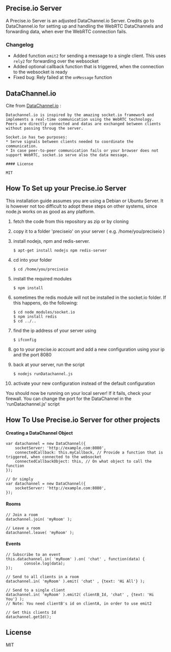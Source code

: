 ## Precise.io Server
A Precise.io Server is an adjusted DataChannel.io Server. Credits go to DataChannel.io for setting up and handling the WebRTC DataChannels and forwarding data, when ever the WebRTC connection fails.

### Changelog
- Added function `emit2` for sending a message to a single client. This uses `rely2` for forwarding over the websocket
- Added optional callback function that is triggered, when the connection to the websocket is ready
- Fixed bug: Rely failed at the `onMessage` function

## DataChannel.io
Cite from [DataChannel.io](https://github.com/marcolanaro/DataChannel.IO) : 

	Datachannel.io is inspired by the amazing socket.io framework and implements a real-time communication using the WebRTC technology.
	Peers are directly connected and datas are exchanged between clients without passing throug the server.

	Socket.io has two purposes:
	* Serve signals between clients needed to coordinate the communication.
	* In case peer-to-peer communication fails or your browser does not support WebRTC, socket.io serve also the data message.

	#### License

	MIT

## How To Set up your Precise.io Server
This installation guide assumes you are using a Debian or Ubuntu Server. It is however not too difficult to adopt these steps on other systems, since node.js works on as good as any platform.

1. fetch the code from this repository as zip or by cloning

2. copy it to a folder 'preciseio' on your server ( e.g. /home/you/preciseio )

3. install nodejs, npm and redis-server.

	`$ apt-get install nodejs npm redis-server`

4. cd into your folder

	`$ cd /home/you/preciseio`

5. install the required modules

	`$ npm install`

6. sometimes the redis module will not be installed in the socket.io folder. If this happens, do the following:	
	
	`$ cd node_modules/socket.io`<br />
	`$ npm install redis`<br />
	`$ cd ../..`

7. find the ip address of your server using

	`$ ifconfig`

8. go to your precise.io account and add a new configuration using your ip and the port 8080

9. back at your server, run the script
	
	`$ nodejs runDatachannel.js`
	
10. activate your new configuration instead of the default configuration
	
You should now be running on your local server! If it fails, check your firewall. You can change the port for the DataChannel in the 'runDatachannel.js' script

## How To Use Precise.io Server for other projects

#### Creating a DataChannel Object
	var datachannel = new DataChannel({
		socketServer: 'http://example.com:8080',
		connectedCallback: this.myCallback, // Provide a function that is triggered, when connected to the websocket
		connectedCallbackObject: this, // On what object to call the function
	});
	
	// Or simply
	var datachannel = new DataChannel({
		socketServer: 'http://example.com:8080',
	});

#### Rooms
	// Join a room
	datachannel.join( 'myRoom' );
	
	// Leave a room
	datachannel.leave( 'myRoom' );
	
#### Events
	// Subscribe to an event
	this.datachannel.in( 'myRoom' ).on( 'chat' , function(data) {
	    	console.log(data);
	});
	
	// Send to all clients in a room
	datachannel.in( 'myRoom' ).emit( 'chat' , {text: 'Hi All'} );
	
	// Send to a single client
	datachannel.in( 'myRoom' ).emit2( clientB_Id, 'chat' , {text: 'Hi You'} );
	// Note: You need clientB's id on clientA, in order to use emit2
	
	// Get this clients Id
	datachannel.getId();

## License

MIT
